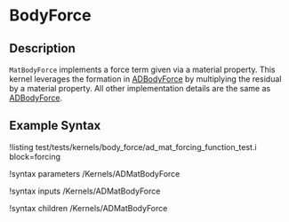 # BodyForce

## Description

`MatBodyForce` implements a force term given via a material property. This kernel leverages
the formation in [ADBodyForce](ADBodyForce.md) by multiplying the residual by a material property.
All other implementation details are the same as [ADBodyForce](ADBodyForce.md).

## Example Syntax

!listing test/tests/kernels/body_force/ad_mat_forcing_function_test.i block=forcing

!syntax parameters /Kernels/ADMatBodyForce

!syntax inputs /Kernels/ADMatBodyForce

!syntax children /Kernels/ADMatBodyForce
